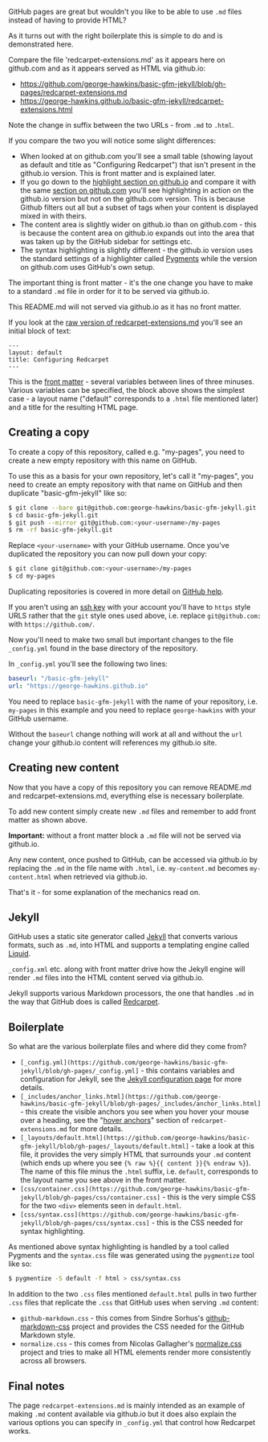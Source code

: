 GitHub pages are great but wouldn't you like to be able to use `.md` files instead of having to provide HTML?

As it turns out with the right boilerplate this is simple to do and is demonstrated here.

Compare the file 'redcarpet-extensions.md' as it appears here on github.com and as it appears served as HTML via github.io:

* https://github.com/george-hawkins/basic-gfm-jekyll/blob/gh-pages/redcarpet-extensions.md
* https://george-hawkins.github.io/basic-gfm-jekyll/redcarpet-extensions.html

Note the change in suffix between the two URLs - from `.md` to `.html`.

If you compare the two you will notice some slight differences:

* When looked at on github.com you'll see a small table (showing layout as default and title as "Configuring Redcarpet") that isn't present in the github.io version. This is front matter and is explained later.
* If you go down to the [highlight section on github.io](https://george-hawkins.github.io/basic-gfm-jekyll/redcarpet-extensions.html#highlight) and compare it with the same [section on github.com](https://github.com/george-hawkins/basic-gfm-jekyll/blob/gh-pages/redcarpet-extensions.md#highlight) you'll see highlighting in action on the github.io version but not on the github.com version. This is because Github filters out all but a subset of tags when your content is displayed mixed in with theirs.
* The content area is slightly wider on github.io than on github.com - this is because the content area on github.io expands out into the area that was taken up by the GitHub sidebar for settings etc.
* The syntax highlighting is slightly different - the github.io version uses the standard settings of a highlighter called [Pygments](http://pygments.org/docs/quickstart/) while the version on github.com uses GitHub's own setup.

The important thing is front matter - it's the one change you have to make to a standard `.md` file in order for it to be served via github.io.

This README.md will not served via github.io as it has no front matter.

If you look at the [raw version of redcarpet-extensions.md](https://raw.githubusercontent.com/george-hawkins/basic-gfm-jekyll/gh-pages/redcarpet-extensions.md) you'll see an initial block of text:

    ---
    layout: default
    title: Configuring Redcarpet
    ---

This is the [front matter](http://jekyllrb.com/docs/frontmatter/) - several variables between lines of three minuses. Various variables can be specified, the block above shows the simplest case - a layout name ("default" corresponds to a `.html` file mentioned later) and a title for the resulting HTML page.

## Creating a copy

To create a copy of this repository, called e.g. "my-pages", you need to create a new empty repository with this name on GitHub.

To use this as a basis for your own repository, let's call it "my-pages", you need to create an empty repository with that name on GitHub and then duplicate "basic-gfm-jekyll" like so:

```bash
$ git clone --bare git@github.com:george-hawkins/basic-gfm-jekyll.git
$ cd basic-gfm-jekyll.git  
$ git push --mirror git@github.com:<your-username>/my-pages
$ rm -rf basic-gfm-jekyll.git
```

Replace `<your-username>` with your GitHub username. Once you've duplicated the repository you can now pull down your copy:

```bash
$ git clone git@github.com:<your-username>/my-pages
$ cd my-pages
```

Duplicating repositories is covered in more detail on [GitHub help](https://help.github.com/articles/duplicating-a-repository/).

If you aren't using an [ssh key](https://help.github.com/articles/generating-ssh-keys/#step-3-add-your-ssh-key-to-your-account) with your account you'll have to `https` style URLS rather that the `git` style ones used above, i.e. replace `git@github.com:` with `https://github.com/`.

Now you'll need to make two small but important changes to the file `_config.yml` found in the base directory of the repository.

In `_config.yml` you'll see the following two lines:

```YAML
baseurl: "/basic-gfm-jekyll"
url: "https://george-hawkins.github.io"
```

You need to replace `basic-gfm-jekyll` with the name of your repository, i.e. `my-pages` in this example and you need to replace `george-hawkins` with your GitHub username.

Without the `baseurl` change nothing will work at all and without the `url` change your github.io content will references my github.io site.

## Creating new content

Now that you have a copy of this repository you can remove README.md and redcarpet-extensions.md, everything else is necessary boilerplate.

To add new content simply create new `.md` files and remember to add front matter as shown above.

**Important:** without a front matter block a `.md` file will not be served via github.io.

Any new content, once pushed to GitHub, can be accessed via github.io by replacing the `.md` in the file name with `.html`, i.e. `my-content.md` becomes `my-content.html` when retrieved via github.io.

That's it - for some explanation of the mechanics read on.

## Jekyll

GitHub uses a static site generator called [Jekyll](http://jekyllrb.com/) that converts various formats, such as `.md`, into HTML and supports a templating engine called [Liquid](https://github.com/Shopify/liquid/wiki/Liquid-for-Designers).

`_config.xml` etc. along with front matter drive how the Jekyll engine will render `.md` files into the HTML content served via github.io.

Jekyll supports various Markdown processors, the one that handles `.md` in the way that GitHub does is called [Redcarpet](https://github.com/vmg/redcarpet/).

## Boilerplate

So what are the various boilerplate files and where did they come from?

* `[_config.yml](https://github.com/george-hawkins/basic-gfm-jekyll/blob/gh-pages/_config.yml]` - this contains variables and configuration for Jekyll, see the [Jekyll configuration page](http://jekyllrb.com/docs/configuration/) for more details.
* `[_includes/anchor_links.html](https://github.com/george-hawkins/basic-gfm-jekyll/blob/gh-pages/_includes/anchor_links.html]` - this create the visible anchors you see when you hover your mouse over a heading, see the "[hover anchors](https://github.com/george-hawkins/basic-gfm-jekyll/blob/gh-pages/redcarpet-extensions.md#hover-anchors)" section of `redcarpet-extensions.md` for more details.
* `[_layouts/default.html](https://github.com/george-hawkins/basic-gfm-jekyll/blob/gh-pages/_layouts/default.html]` - take a look at this file, it provides the very simply HTML that surrounds your `.md` content (which ends up where you see `{% raw %}{{ content }}{% endraw %}`). The name of this file minus the `.html` suffix, i.e. `default`, corresponds to the layout name you see above in the front matter.
* `[css/container.css](https://github.com/george-hawkins/basic-gfm-jekyll/blob/gh-pages/css/container.css]` - this is the very simple CSS for the two `<div>` elements seen in `default.html`.
* `[css/syntax.css](https://github.com/george-hawkins/basic-gfm-jekyll/blob/gh-pages/css/syntax.css]` - this is the CSS needed for syntax highlighting.

As mentioned above syntax highlighting is handled by a tool called Pygments and the `syntax.css` file was generated using the `pygmentize` tool like so:

```bash
$ pygmentize -S default -f html > css/syntax.css
```

In addition to the two `.css` files mentioned `default.html` pulls in two further `.css` files that replicate the `.css` that GitHub uses when serving `.md` content:

* `github-markdown.css` - this comes from Sindre Sorhus's [github-markdown-css](https://github.com/sindresorhus/github-markdown-css) project and provides the CSS needed for the GitHub Markdown style.
* `normalize.css` - this comes from Nicolas Gallagher's [normalize.css](http://necolas.github.io/normalize.css/) project and tries to make all HTML elements render more consistently across all browsers.

## Final notes

The page `redcarpet-extensions.md` is mainly intended as an example of making `.md` content available via github.io but it does also explain the various options you can specify in `_config.yml` that control how Redcarpet works.
